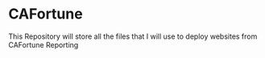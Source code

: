 # CAFortune
This Repository will store all the files that I will use to deploy websites from CAFortune Reporting

